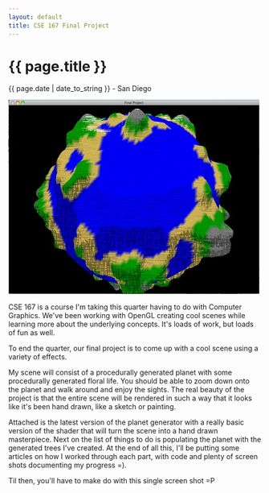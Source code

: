 ```yaml
---
layout: default
title: CSE 167 Final Project
---
```


{{ page.title }}
================
<p class='meta'>{{ page.date | date_to_string }} - San Diego</p>

![Project screenshot](/static/img/CSE167/8394016-0-Screen_shot_2009-12-07_at_12.4.png.scaled.500.jpg)

CSE 167 is a course I'm taking this quarter having to do with Computer Graphics. We've been working with OpenGL creating cool scenes while learning more about the underlying concepts. It's loads of work, but loads of fun as well.

To end the quarter, our final project is to come up with a cool scene using a variety of effects.

My scene will consist of a procedurally generated planet with some procedurally generated floral life. You should be able to zoom down onto the planet and walk around and enjoy the sights. The real beauty of the project is that the entire scene will be rendered in such a way that it looks like it's been hand drawn, like a sketch or painting.

Attached is the latest version of the planet generator with a really basic version of the shader that will turn the scene into a hand drawn masterpiece. Next on the list of things to do is populating the planet with the generated trees I've created. At the end of all this, I'll be putting some articles on how I worked through each part, with code and plenty of screen shots documenting my progress =).

Til then, you'll have to make do with this single screen shot =P